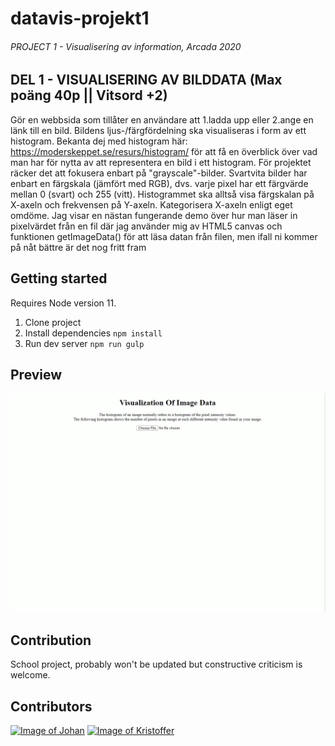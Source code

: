 # datavis-projekt1

###### PROJECT 1 - Visualisering av information, Arcada 2020 

## DEL 1 - VISUALISERING AV BILDDATA (Max poäng 40p || Vitsord +2)
Gör en webbsida som tillåter en användare att 1.ladda upp eller 2.ange en länk till en bild.
Bildens ljus-/färgfördelning ska visualiseras i form av ett histogram.
Bekanta dej med histogram här: https://moderskeppet.se/resurs/histogram/ för att få en
överblick över vad man har för nytta av att representera en bild i ett histogram.
För projektet räcker det att fokusera enbart på "grayscale"-bilder.
Svartvita bilder har enbart en färgskala (jämfört med RGB), dvs. varje pixel har ett färgvärde
mellan 0 (svart) och 255 (vitt).
Histogrammet ska alltså visa färgskalan på X-axeln och frekvensen på Y-axeln. Kategorisera
X-axeln enligt eget omdöme.
Jag visar en nästan fungerande demo över hur man läser in pixelvärdet från en fil där jag
använder mig av HTML5 canvas och funktionen getImageData() för att läsa datan från filen,
men ifall ni kommer på nåt bättre är det nog fritt fram

## Getting started
Requires Node version 11.
1. Clone project
2. Install dependencies `npm install`
3. Run dev server `npm run gulp`

## Preview
![Preview Image](/preview.gif)


## Contribution
School project, probably won't be updated but constructive criticism is welcome.

## Contributors

[![Image of Johan](https://github.com/penttinj.png?size=50)](https://github.com/penttinj)
[![Image of Kristoffer](https://github.com/Azraul.png?size=50)](https://github.com/Azraul)
